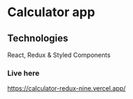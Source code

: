 # Calculator app
## Technologies
React, Redux & Styled Components
### Live here 
https://calculator-redux-nine.vercel.app/
